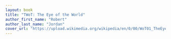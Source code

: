 ```yaml
---
layout: book
title: "TWoT: The Eye of the World"
author_first_name: "Robert"
author_last_name: "Jordan"
cover_url: "https://upload.wikimedia.org/wikipedia/en/0/00/WoT01_TheEyeOfTheWorld.jpg"
---
```

